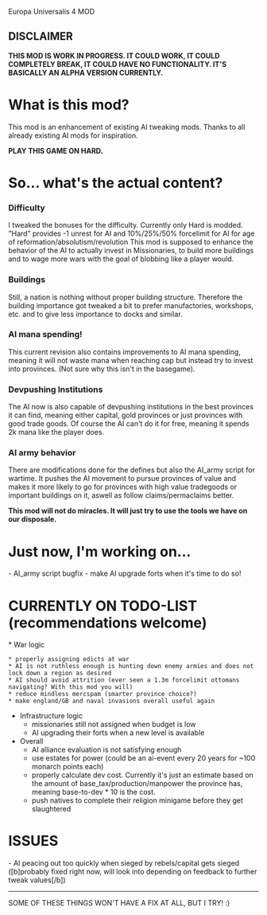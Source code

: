 Europa Universalis 4 MOD

<h2>DISCLAIMER</h2>

**THIS MOD IS WORK IN PROGRESS. IT COULD WORK, IT COULD COMPLETELY BREAK, IT COULD HAVE NO FUNCTIONALITY. IT'S BASICALLY AN ALPHA VERSION CURRENTLY.**
<h1>What is this mod?</h1>
This mod is an enhancement of existing  AI tweaking mods. Thanks to all already existing AI mods for inspiration.

**PLAY THIS GAME ON HARD.**
<h1> So... what's the actual content?</h1>
<h3>Difficulty</h3>
 I tweaked the bonuses for the difficulty. Currently only Hard is modded. "Hard" provides -1 unrest for AI and 10%/25%/50% forcelimit for AI for age of reformation/absolutism/revolution
This mod is supposed to enhance the behavior of the AI to actually invest in Missionaries, to build more buildings and to wage more wars with the goal of blobbing like a player would. 
<h3>Buildings</h3>
Still, a nation is nothing without proper building structure. Therefore the building importance got tweaked a bit to prefer manufactories, workshops, etc. and to give less importance to docks and similar. 
<h3>AI mana spending!</h3>
This current revision also contains improvements to AI mana spending, meaning it will not waste mana when reaching cap but instead try to invest into provinces. (Not sure why this isn't in the basegame).
<h3>Devpushing Institutions</h3>
The AI now is also capable of devpushing institutions in the best provinces it can find, meaning either capital, gold provinces or just provinces with good trade goods. Of course the AI can't do it for free, meaning it spends 2k mana like the player does.
<h3>AI army behavior</h3>
There are modifications done for the defines but also the AI_army script for wartime. It pushes the AI movement to pursue provinces of value and makes it more likely to go for provinces with high value tradegoods or important buildings on it, aswell as follow claims/permaclaims better.

**This mod will not do miracles. It will just try to use the tools we have on our disposale.**
<h1>Just now, I'm working on...</h1>
- AI_army script bugfix
- make AI upgrade forts when it's time to do so!
<h1>CURRENTLY ON TODO-LIST (recommendations welcome)</h1>
* War logic

    * properly assigning edicts at war
    * AI is not ruthless enough is hunting down enemy armies and does not lock down a region as desired
    * AI should avoid attrition (ever seen a 1.3m forcelimit ottomans navigating? With this mod you will)
    * reduce mindless mercspam (smarter province choice?)
    * make england/GB and naval invasions overall useful again

* Infrastructure logic
  * missionaries still not assigned when budget is low
  * AI upgrading their forts when a new level is available
* Overall
  * AI alliance evaluation is not satisfying enough
  * use estates for power (could be an ai-event every 20 years for ~100 monarch points each)
  * properly calculate dev cost. Currently it's just an estimate based on the amount of base_tax/production/manpower the province has, meaning base-to-dev * 10 is the cost.
  * push natives to complete their religion minigame before they get slaughtered

<h1>ISSUES</h1>
- AI peacing out too quickly when sieged by rebels/capital gets sieged ([b]probably fixed right now, will look into depending on feedback to further tweak values[/b])

__________________________________________________________________
SOME OF THESE THINGS WON'T HAVE A FIX AT ALL, BUT I TRY! :) 